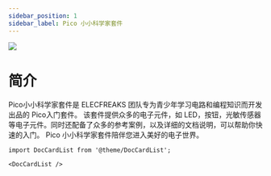 ```yaml
---
sidebar_position: 1
sidebar_label: Pico 小小科学家套件
---
```


![](https://wiki-media-ef.oss-cn-hongkong.aliyuncs.com/docs/pico/pico-starter-kit/images/pico-starter-kit-01.png)

# 简介

Pico小小科学家套件是 ELECFREAKS 团队专为青少年学习电路和编程知识而开发出品的 Pico入门套件。
该套件提供众多的电子元件，如 LED，按钮，光敏传感器等电子元件。同时还配备了众多的参考案例，以及详细的文档说明，可以帮助你快速的入门。 Pico 小小科学家套件陪伴您进入美好的电子世界。


```mdx-code-block
import DocCardList from '@theme/DocCardList';

<DocCardList />
```
